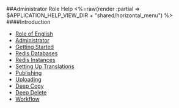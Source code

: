 ##Administrator Role Help
<%=raw(render :partial => $APPLICATION_HELP_VIEW_DIR + "shared/horizontal_menu") %>
####Introduction

- [Role of English](<%=role_of_english_help_path%>)
- [Administrator](<%=administrator_help_path%>)
- [Getting Started](<%=admin_getting_started_path%>)
- [Redis Databases](<%=redis_databases_help_path%>) 
- [Redis Instances](<%=redis_instances_help_path%>) 
- [Setting Up Translations](<%=admin_applications_versions_languages_path%>)
- [Publishing](<%=publishing_path%>)
- [Uploading](<%=uploading_path%>)
- [Deep Copy](<%=help_deepcopy_path%>)
- [Deep Delete](<%=help_deepdelete_path%>)
- [Workflow](<%=admin_workflow_path%>)
